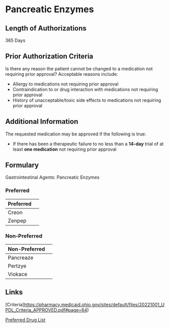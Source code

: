 # Pancreatic Enzymes

## Length of Authorizations

365 Days

## Prior Authorization Criteria

Is there any reason the patient cannot be changed to a medication not requiring prior approval? Acceptable reasons include:

-   Allergy to medications not requiring prior approval
-   Contraindication to or drug interaction with medications not requiring prior approval
-   History of unacceptable/toxic side effects to medications not requiring prior approval

## Additional Information

The requested medication may be approved if the following is true:

-   If there has been a therapeutic failure to no less than a **14-day** trial of at least **one medication** not requiring prior approval

## Formulary

Gastrointestinal Agents: Pancreatic Enzymes

### Preferred

| Preferred |      |
| :-------- | ---: |
| Creon     |      |
| Zenpep    |      |

### Non-Preferred

| Non-Preferred |      |
| :------------ | ---: |
| Pancreaze     |      |
| Pertzye       |      |
| Viokace       |      |

## Links

[Criteria]https://pharmacy.medicaid.ohio.gov/sites/default/files/20221001_UPDL_Criteria_APPROVED.pdf#page=64)

[Preferred Drug List](https://pharmacy.medicaid.ohio.gov/sites/default/files/20221001_UPDL_APPROVED_.pdf#page=23)
